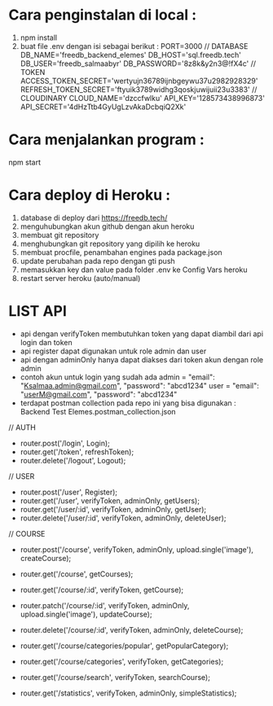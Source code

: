 # Cara penginstalan di local : 
1. npm install
2. buat file .env dengan isi sebagai berikut :
PORT=3000
// DATABASE
DB_NAME='freedb_backend_elemes'
DB_HOST='sql.freedb.tech'
DB_USER='freedb_salmaabyr'
DB_PASSWORD='8z8k&y2n3@!fX4c'
// TOKEN
ACCESS_TOKEN_SECRET='wertyujn36789ijnbgeywu37u2982928329'
REFRESH_TOKEN_SECRET='ftyuik3789widhg3qoskjuwijuii23u3383'
// CLOUDINARY
CLOUD_NAME='dzccfwlku'
API_KEY='128573438996873'
API_SECRET='4dHzTtb4GyUgLzvAkaDcbqiQ2Xk'

# Cara menjalankan program :
npm start

# Cara deploy di Heroku :
1. database di deploy dari https://freedb.tech/
2. menguhubungkan akun github dengan akun heroku
3. membuat git repository
4. menghubungkan git repository yang dipilih ke heroku
5. membuat procfile, penambahan engines pada package.json
6. update perubahan pada repo dengan gti push
7. memasukkan key dan value pada folder .env ke Config Vars heroku
8. restart server heroku (auto/manual)

# LIST API
- api dengan verifyToken membutuhkan token yang dapat diambil dari api login dan token
- api register dapat digunakan untuk role admin dan user
- api dengan adminOnly hanya dapat diakses dari token akun dengan role admin
- contoh akun untuk login yang sudah ada
    admin =
    "email": "Ksalmaa.admin@gmail.com",
    "password": "abcd1234"
    user = 
    "email": "userM@gmail.com",
    "password": "abcd1234"
- terdapat postman collection pada repo ini yang bisa digunakan : Backend Test Elemes.postman_collection.json

// AUTH
- router.post('/login', Login);
- router.get('/token', refreshToken);
- router.delete('/logout', Logout);

// USER
- router.post('/user', Register);
- router.get('/user', verifyToken, adminOnly, getUsers);
- router.get('/user/:id', verifyToken, adminOnly, getUser);
- router.delete('/user/:id', verifyToken, adminOnly, deleteUser);

// COURSE
- router.post('/course', verifyToken, adminOnly, upload.single('image'), createCourse);
- router.get('/course', getCourses);
- router.get('/course/:id', verifyToken, getCourse);
- router.patch('/course/:id', verifyToken, adminOnly, upload.single('image'), updateCourse);
- router.delete('/course/:id', verifyToken, adminOnly, deleteCourse);
- router.get('/course/categories/popular', getPopularCategory);
- router.get('/course/categories', verifyToken, getCategories);
- router.get('/course/search', verifyToken, searchCourse);

- router.get('/statistics', verifyToken, adminOnly, simpleStatistics);
